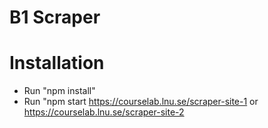# B1 Scraper

# Installation

* Run "npm install"
* Run "npm  start https://courselab.lnu.se/scraper-site-1 or https://courselab.lnu.se/scraper-site-2